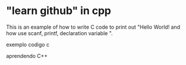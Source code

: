# "learn github" in cpp


This is an example of how to write C code to print out "Hello World! and how use scanf, printf, declaration variable ".

exemplo codigo c

aprendendo C++



